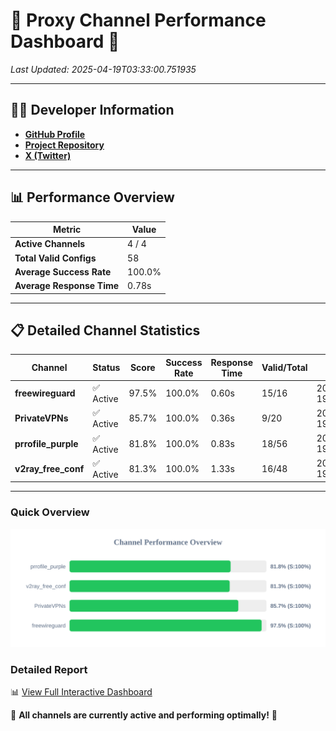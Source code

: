 # 🌟 Proxy Channel Performance Dashboard 🌟

_Last Updated: 2025-04-19T03:33:00.751935_

---

## 👩‍💻 Developer Information

- **[GitHub Profile](https://github.com/4n0nymou3)**  
- **[Project Repository](https://github.com/4n0nymou3/multi-proxy-config-fetcher)**  
- **[X (Twitter)](https://x.com/4n0nymou3)**  

---

## 📊 Performance Overview

| Metric                | Value       |
|-----------------------|-------------|
| **Active Channels**   | 4 / 4       |
| **Total Valid Configs** | 58          |
| **Average Success Rate** | 100.0%      |
| **Average Response Time** | 0.78s       |

---

## 📋 Detailed Channel Statistics

| Channel          | Status     | Score  | Success Rate | Response Time | Valid/Total | Last Success               |
|------------------|------------|--------|--------------|---------------|-------------|----------------------------|
| **freewireguard**  | ✅ Active  | 97.5%  | 100.0% | 0.60s         | 15/16       | 2025-04-19T03:33:00.750502 |
| **PrivateVPNs**  | ✅ Active  | 85.7%  | 100.0% | 0.36s         | 9/20       | 2025-04-19T03:33:00.126707 |
| **prrofile_purple**  | ✅ Active  | 81.8%  | 100.0% | 0.83s         | 18/56       | 2025-04-19T03:32:58.354384 |
| **v2ray_free_conf**  | ✅ Active  | 81.3%  | 100.0% | 1.33s         | 16/48       | 2025-04-19T03:32:59.733934 |

---

### Quick Overview
<div align="center">
  <a href="https://raw.githubusercontent.com/nullluser/NullRepo/refs/heads/main/assets/channel_stats_chart.svg">
    <img src="https://raw.githubusercontent.com/nullluser/NullRepo/refs/heads/main/assets/channel_stats_chart.svg" alt="Source Performance Statistics" width="800">
  </a>
</div>

### Detailed Report
📊 [View Full Interactive Dashboard](https://htmlpreview.github.io/?https://github.com/nullluser/NullRepo/blob/main/assets/performance_report.html)

🎉 **All channels are currently active and performing optimally!** 🎉
